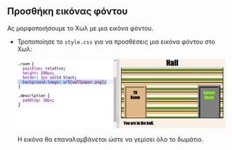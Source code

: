 ## Προσθήκη εικόνας φόντου

Ας μορφοποιήσουμε το Χωλ με μια εικόνα φόντου.

+ Τροποποίησε το `style.css` για να προσθέσεις μια εικόνα φόντου στο Χωλ:
    
    ![στιγμιότυπο οθόνης](images/rooms-hall-decorated.png)
    
    Η εικόνα θα επαναλαμβάνεται ώστε να γεμίσει όλο το δωμάτιο.